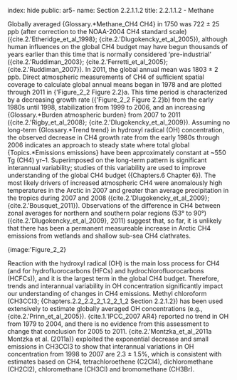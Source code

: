 index: hide
public: ar5-
name: Section 2.2.1.1.2
title: 2.2.1.1.2 - Methane

Globally averaged {Glossary.*Methane_CH4 CH4} in 1750 was 722 ± 25 ppb (after correction to the NOAA-2004 CH4 standard scale) ({cite.2.'Etheridge_et_al_1998}; {cite.2.'Dlugokencky_et_al_2005}), although human influences on the global CH4 budget may have begun thousands of years earlier than this time that is normally considered ‘pre-industrial’ ({cite.2.'Ruddiman_2003}; {cite.2.'Ferretti_et_al_2005}; {cite.2.'Ruddiman_2007}). In 2011, the global annual mean was 1803 ± 2 ppb. Direct atmospheric measurements of CH4 of sufficient spatial coverage to calculate global annual means began in 1978 and are plotted through 2011 in {'Figure_2_2 Figure 2.2}a. This time period is characterized by a decreasing growth rate ({'Figure_2_2 Figure 2.2}b) from the early 1980s until 1998, stabilization from 1999 to 2006, and an increasing {Glossary.*Burden atmospheric burden} from 2007 to 2011 ({cite.2.'Rigby_et_al_2008}; {cite.2.'Dlugokencky_et_al_2009}). Assuming no long-term {Glossary.*Trend trend} in hydroxyl radical (OH) concentration, the observed decrease in CH4 growth rate from the early 1980s through 2006 indicates an approach to steady state where total global {Topics.*Emissions emissions} have been approximately constant at ~550 Tg (CH4) yr–1. Superimposed on the long-term pattern is significant interannual variability; studies of this variability are used to improve understanding of the global CH4 budget ({Chapters.6 Chapter 6}). The most likely drivers of increased atmospheric CH4 were anomalously high temperatures in the Arctic in 2007 and greater than average precipitation in the tropics during 2007 and 2008 ({cite.2.'Dlugokencky_et_al_2009}; {cite.2.'Bousquet_2011}). Observations of the difference in CH4 between zonal averages for northern and southern polar regions (53° to 90°) ({cite.2.'Dlugokencky_et_al_2009}, 2011) suggest that, so far, it is unlikely that there has been a permanent measureable increase in Arctic CH4 emissions from wetlands and shallow sub-sea CH4 clathrates.

{image:'Figure_2_2}

Reaction with the hydroxyl radical (OH) is the main loss process for CH4 (and for hydrofluorocarbons (HFCs) and hydrochlorofluorocarbons (HCFCs)), and it is the largest term in the global CH4 budget. Therefore, trends and interannual variability in OH concentration significantly impact our understanding of changes in CH4 emissions. Methyl chloroform (CH3CCl3; {Chapters.2.2_2.2_2_1.2_2_1_2 Section 2.2.1.2}) has been used extensively to estimate globally averaged OH concentrations (e.g., {cite.2.'Prinn_et_al_2005}). {cite.1.'IPCC_2007 AR4} reported no trend in OH from 1979 to 2004, and there is no evidence from this assessment to change that conclusion for 2005 to 2011. {cite.2.'Montzka_et_al_2011a Montzka et al. (2011a)} exploited the exponential decrease and small emissions in CH3CCl3 to show that interannual variations in OH concentration from 1998 to 2007 are 2.3 ± 1.5%, which is consistent with estimates based on CH4, tetrachloroethene (C2Cl4), dichloromethane (CH2Cl2), chloromethane (CH3Cl) and bromomethane (CH3Br).
